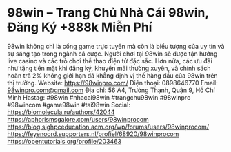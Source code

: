 # 98win – Trang Chủ Nhà Cái 98win, Đăng Ký +888k Miễn Phí
98win không chỉ là cổng game trực tuyến mà còn là biểu tượng của uy tín và sự sáng tạo trong ngành cá cược. Người chơi tại 98win sẽ được tận hưởng live casino và các trò chơi thể thao điện tử đặc sắc. Hơn nữa, các ưu đãi như tặng tiền mặt khi đăng ký, khuyến mãi thường xuyên, và chính sách hoàn trả 2% không giới hạn đã khẳng định vị thế hàng đầu của 98win trên thị trường.
Website: https://98winpro.com/
Điện thoại: 0898646770
Email: 98winpro.com@gmail.com
Địa chỉ: 56 A4, Trường Thạnh, Quận 9, Hồ Chí Minh
Hastag: #98win #nhacai98win #trangchu98win #98winpro #98wincom #game98win #tai98win
Social:
https://biomolecula.ru/authors/42044
https://aphorismsgalore.com/users/98winprocom
https://blog.sighpceducation.acm.org/wp/forums/users/98winprocom/
https://feyenoord.supporters.nl/profiel/68920/98winprocom
https://opentutorials.org/profile/203463
